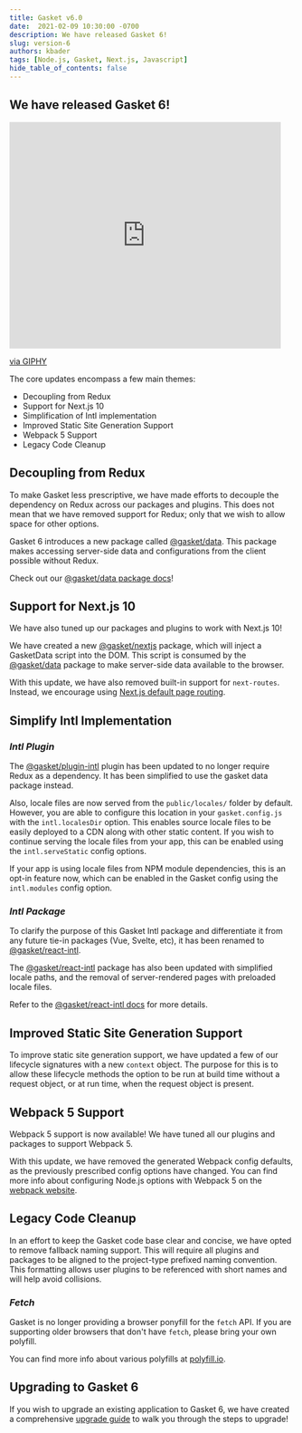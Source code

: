 ```yaml
---
title: Gasket v6.0
date:  2021-02-09 10:30:00 -0700
description: We have released Gasket 6!
slug: version-6
authors: kbader
tags: [Node.js, Gasket, Next.js, Javascript]
hide_table_of_contents: false
---
```


## We have released Gasket 6!

<iframe src="https://giphy.com/embed/DhstvI3zZ598Nb1rFf" width="480" height="400" frameBorder="0" class="giphy-embed" allowFullScreen></iframe><p><a href="https://giphy.com/gifs/theoffice-the-office-episode-23-tv-DhstvI3zZ598Nb1rFf">via GIPHY</a></p>

<!-- truncate -->

The core updates encompass a few main themes:
- Decoupling from Redux
- Support for Next.js 10
- Simplification of Intl implementation
- Improved Static Site Generation Support
- Webpack 5 Support
- Legacy Code Cleanup

## Decoupling from Redux

To make Gasket less prescriptive, we have made efforts to decouple the
dependency on Redux across our packages and plugins. This does not mean that we
have removed support for Redux; only that we wish to allow space for other
options.

Gasket 6 introduces a new package called [@gasket/data]. This package makes
accessing server-side data and configurations from the client possible without
Redux.

Check out our [@gasket/data package docs]!

## Support for Next.js 10

We have also tuned up our packages and plugins to work with Next.js 10!

We have created a new [@gasket/nextjs] package, which will inject a GasketData
script into the DOM. This script is consumed by the [@gasket/data] package to
make server-side data available to the browser.

With this update, we have also removed built-in support for `next-routes`.
Instead, we encourage using [Next.js default page routing].

## Simplify Intl Implementation

### _Intl Plugin_

The [@gasket/plugin-intl] plugin has been updated to no longer require Redux as
a dependency. It has been simplified to use the gasket data package instead.

Also, locale files are now served from the `public/locales/` folder by default.
However, you are able to configure this location in your `gasket.config.js` with
the `intl.localesDir` option. This enables source locale files to be easily
deployed to a CDN along with other static content. If you wish to continue
serving the locale files from your app, this can be enabled using the
`intl.serveStatic` config options.

If your app is using locale files from NPM module dependencies, this is an
opt-in feature now, which can be enabled in the Gasket config using the
`intl.modules` config option.

### _Intl Package_

To clarify the purpose of this Gasket Intl package and differentiate it from any
future tie-in packages (Vue, Svelte, etc), it has been renamed to
[@gasket/react-intl].

The [@gasket/react-intl] package has also been updated with simplified locale
paths, and the removal of server-rendered pages with preloaded locale files.

Refer to the [@gasket/react-intl docs] for more details.

## Improved Static Site Generation Support

To improve static site generation support, we have updated a few of our
lifecycle signatures with a new `context` object. The purpose for this is to
allow these lifecycle methods the option to be run at build time without a
request object, or at run time, when the request object is present.

## Webpack 5 Support

Webpack 5 support is now available! We have tuned all our plugins and packages
to support Webpack 5.

With this update, we have removed the generated Webpack config defaults, as the
previously prescribed config options have changed. You can find more info about
configuring Node.js options with Webpack 5 on the [webpack website].

## Legacy Code Cleanup

In an effort to keep the Gasket code base clear and concise, we have opted to
remove fallback naming support. This will require all plugins and packages to be
aligned to the project-type prefixed naming convention. This formatting allows
user plugins to be referenced with short names and will help avoid collisions.

### _Fetch_

Gasket is no longer providing a browser ponyfill for the `fetch` API. If you are
supporting older browsers that don't have `fetch`, please bring your own
polyfill.

You can find more info about various polyfills at [polyfill.io].

## Upgrading to Gasket 6

If you wish to upgrade an existing application to Gasket 6, we have created a
comprehensive [upgrade guide] to walk you through the steps to upgrade!

<!-- LINKS -->
[@gasket/data]: https://github.com/godaddy/gasket/tree/master/packages/gasket-data
[@gasket/data package docs]: https://gasket.dev/#/packages/gasket-data/README
[upgrade guide]: https://gasket.dev/#/docs/upgrades
[webpack website]: https://webpack.js.org/configuration/node/
[@gasket/nextjs]: https://github.com/godaddy/gasket/tree/master/packages/gasket-nextjs
[Next.js default page routing]: https://nextjs.org/docs/routing/introduction
[@gasket/plugin-intl]: https://github.com/godaddy/gasket/tree/master/packages/gasket-plugin-intl
[@gasket/react-intl]: https://github.com/godaddy/gasket/tree/master/packages/gasket-react-intl
[@gasket/react-intl docs]: https://gasket.dev/#/packages/gasket-react-intl/README
[polyfill.io]: https://polyfill.io/
